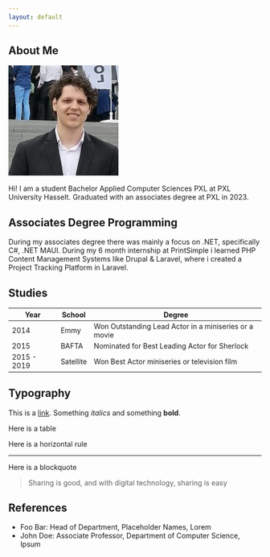 ```yaml
---
layout: default
---
```


## About Me

<img class="profile-picture" src="picture.jpeg">

Hi! I am a student Bachelor Applied Computer Sciences PXL at PXL University Hasselt. Graduated with an associates degree at PXL in 2023.

## Associates Degree Programming

During my associates degree there was mainly a focus on .NET, specifically C#, .NET MAUI. During my 6 month internship at PrintSimple i learned PHP Content Management Systems like Drupal & Laravel, where i created a Project Tracking Platform in Laravel.

## Studies

Year | School | Degree
-----|-------|--------
2014 | Emmy  | Won Outstanding Lead Actor in a miniseries or a movie
2015 | BAFTA | Nominated for Best Leading Actor for Sherlock
2015 - 2019 | Satellite | Won Best Actor miniseries or television film

## Typography

This is a [link](http://google.com). Something *italics* and something **bold**.

Here is a table



Here is a horizontal rule

---

Here is a blockquote

> Sharing is good, and with digital technology, sharing is easy

## References

* Foo Bar: Head of Department, Placeholder Names, Lorem
* John Doe: Associate Professor, Department of Computer Science, Ipsum
